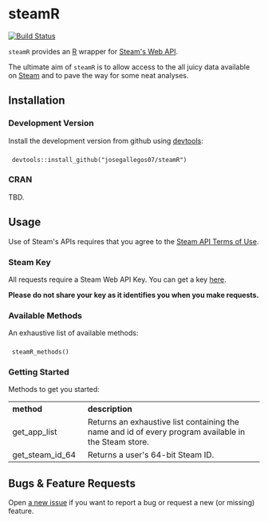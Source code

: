 # steamR

[![Build Status](https://travis-ci.org/josegallegos07/steamR.svg?branch=master)](https://travis-ci.org/josegallegos07/steamR)

`steamR` provides an [R](http://www.r-project.org/) wrapper for [Steam's Web API](https://developer.valvesoftware.com/wiki/Steam_Web_API).

The ultimate aim of `steamR` is to allow access to the all juicy data available on [Steam](http://steampowered.com) and to pave the way for some neat analyses.

## Installation

### Development Version

Install the development version from github using [devtools](https://github.com/hadley/devtools):

### 
     devtools::install_github("josegallegos07/steamR")

### CRAN

TBD.

## Usage

Use of Steam's APIs requires that you agree to the [Steam API Terms of Use](http://steamcommunity.com/dev/apiterms).

### Steam Key

All requests require a Steam Web API Key. You can get a key [here](http://steamcommunity.com/dev/apikey).

**Please do not share your key as it identifies you when you make requests.**

### Available Methods

An exhaustive list of available methods:
### 
     steamR_methods()

### Getting Started

Methods to get you started:

<table style="width:100%" class="table">
  <tr>
    <th style="width:30%; text-align:left">method</th>
    <th style="width:70%; text-align:left">description</th>  
  </tr>
  <tr>
    <td>get_app_list</td> 
    <td>
      Returns an exhaustive list containing the 
      name and id of every program available in the Steam store.
   </td> 
  </tr>
  <tr>
    <td>get_steam_id_64</td> 
    <td>
      Returns a user's 64-bit Steam ID.
   </td> 
  </tr>
</table>

## Bugs & Feature Requests

Open [a new issue](https://github.com/josegallegos07/steamR/issues) if you want to report a bug or request a new (or missing) feature.
